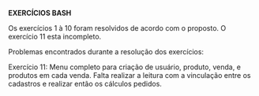 ******EXERCÍCIOS BASH******

Os exercícios 1 à 10 foram resolvidos de acordo com o proposto.
O exercício 11 esta incompleto.

Problemas encontrados durante a resolução dos exercícios:

Exercício 11: Menu completo para criação de usuário, produto, venda, e produtos em cada venda. Falta realizar a leitura com a vinculação entre os cadastros e realizar então os cálculos pedidos.
